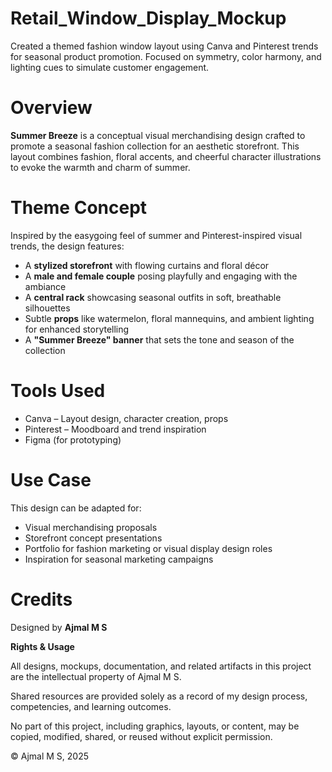 # Retail_Window_Display_Mockup

Created a themed fashion window layout using Canva and Pinterest trends for seasonal product promotion. Focused on symmetry, color harmony, and lighting cues to simulate customer engagement.

# Overview
**Summer Breeze** is a conceptual visual merchandising design crafted to promote a seasonal fashion collection for an aesthetic storefront. This layout combines fashion, floral accents, and cheerful character illustrations to evoke the warmth and charm of summer.

# Theme Concept
Inspired by the easygoing feel of summer and Pinterest-inspired visual trends, the design features:

- A **stylized storefront** with flowing curtains and floral décor  
- A **male and female couple** posing playfully and engaging with the ambiance  
- A **central rack** showcasing seasonal outfits in soft, breathable silhouettes  
- Subtle **props** like watermelon, floral mannequins, and ambient lighting for enhanced storytelling  
- A **"Summer Breeze" banner** that sets the tone and season of the collection

# Tools Used
- Canva – Layout design, character creation, props  
- Pinterest – Moodboard and trend inspiration  
- Figma (for prototyping)  

# Use Case
This design can be adapted for:
- Visual merchandising proposals  
- Storefront concept presentations  
- Portfolio for fashion marketing or visual display design roles  
- Inspiration for seasonal marketing campaigns

# Credits
Designed by **Ajmal M S**  

**Rights & Usage**

All designs, mockups, documentation, and related artifacts in this project are the intellectual property of Ajmal M S.

Shared resources are provided solely as a record of my design process, competencies, and learning outcomes.

No part of this project, including graphics, layouts, or content, may be copied, modified, shared, or reused without explicit permission.

© Ajmal M S, 2025

